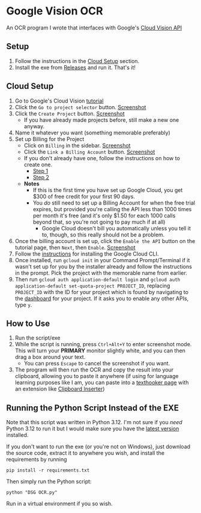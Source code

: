 # Google Vision OCR

An OCR program I wrote that interfaces with Google's [Cloud Vision API](https://cloud.google.com/vision?hl=en)

## Setup

1. Follow the instructions in the [Cloud Setup](#cloud-setup) section.
2. Install the exe from [Releases](https://github.com/DarkShinyGiratina/Google-Vision-OCR/releases) and run it. That's it!

## Cloud Setup

1. Go to Google's Cloud Vision [tutorial](https://cloud.google.com/vision/docs/setup)
2. Click the `Go to project selector` button. [Screenshot](https://prnt.sc/_i0YO4BWN1Wq)
3. Click the `Create Project` button. [Screenshot](https://prnt.sc/_i0YO4BWN1Wq)
   - If you have already made projects before, still make a new one anyway.
4. Name it whatever you want (something memorable preferably)
5. Set up Billing for the Project
   - Click on `Billing` in the sidebar. [Screenshot](https://prnt.sc/fe_ciUs_R10N)
   - Click the `Link a Billing Account` button. [Screenshot](https://prnt.sc/zEpfhW8VABzJ)
   - If you don't already have one, follow the instructions on how to create one.
     - [Step 1](https://prnt.sc/_nNCCWkV1pfW)
     - [Step 2](https://prnt.sc/D8KSrP6_z0xn)
   - **Notes**
     - If this is the first time you have set up Google Cloud, you get $300 of free credit for your first 90 days.
     - You _do_ still need to set up a Billing Account for when the free trial expires, but provided you're calling the API less than 1000 times per month it's free (and it's only $1.50 for each 1000 calls beyond that, so you're not going to pay much if at all)
       - Google Cloud doesn't bill you automatically unless you tell it to, though, so this really should not be a problem.
6. Once the billing account is set up, click the `Enable the API` button on the tutorial page, then `Next`, then `Enable`. [Screenshot](https://prnt.sc/eMBr0YFnB427)
7. Follow the [instructions](https://cloud.google.com/sdk/docs/install) for installing the Google Cloud CLI.
8. Once installed, run `gcloud init` in your Command Prompt/Terminal if it wasn't set up for you by the installer already and follow the instructions in the prompt. Pick the project with the memorable name from earlier.
9. Then run `gcloud auth application-default login` and `gcloud auth application-default set-quota-project PROJECT_ID`, replacing `PROJECT_ID` with the ID for your project which is found by navigating to the [dashboard](https://prnt.sc/l8LY5JcwaTzr) for your project. If it asks you to enable any other APIs, type `y`.

## How to Use

1. Run the script/exe
2. While the script is running, press `Ctrl+Alt+Y` to enter screenshot mode. This will turn your **PRIMARY** monitor slightly white, and you can then drag a box around your text.
   - You can press `Escape` to cancel the screenshot if you want.
3. The program will then run the OCR and copy the result into your clipboard, allowing you to paste it anywhere (if using for language learning purposes like I am, you can paste into a [texthooker page](https://learnjapanese.moe/texthooker.html) with an extension like [Clipboard Inserter](https://chromewebstore.google.com/detail/clipboard-inserter/deahejllghicakhplliloeheabddjajm))

## Running the Python Script Instead of the EXE

Note that this script was written in Python 3.12. I'm not sure if you _need_ Python 3.12 to run it but I would make sure you have the [latest version](https://www.python.org/downloads/) installed.

If you don't want to run the exe (or you're not on Windows), just download the source code, extract it to anywhere you wish, and install the requirements by running

```
pip install -r requirements.txt
```

Then simply run the Python script:

```
python "DSG OCR.py"
```

Run in a virtual environment if you so wish.
